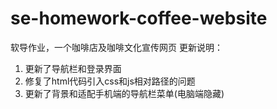 # se-homework-coffee-website
软导作业，一个咖啡店及咖啡文化宣传网页
更新说明：
1. 更新了导航栏和登录界面
2. 修复了html代码引入css和js相对路径的问题
3. 更新了背景和适配手机端的导航栏菜单(电脑端隐藏)
